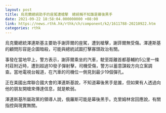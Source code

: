 ```yaml
---
layout: post
title: 烏克蘭總統助手的座駕遭槍擊　總統稱不知誰是幕後黑手
date: 2021-09-22 18:58:04.000000000 +08:00
link: https://news.rthk.hk/rthk/ch/component/k2/1611788-20210922.htm
categories: rthk
---
```


烏克蘭總統澤連斯基主要助手謝菲爾的座駕，遭到槍擊，謝菲爾無受傷。澤連斯基的顧問形容是企圖暗殺，可能與總統試圖打擊寡頭政治有關。

事發在當地早上，警方表示，謝菲爾乘坐的汽車，駛至距離首都基輔約5公里一條村莊附近時，遭到超過10發子彈射擊，司機受傷，警方以蓄意謀殺方向立案調查。當地電視台報道，在汽車的司機位一側見到最少19個彈孔。

正在美國出席聯合國大會的澤連斯基說，不知道幕後黑手是誰，但如果有人透過向他的朋友開槍來傳達信息，就是軟弱。

澤連斯基所屬政黨的領導人說，俄羅斯可能是幕後黑手。克里姆林宮回應說，有關指控與現實無關。

